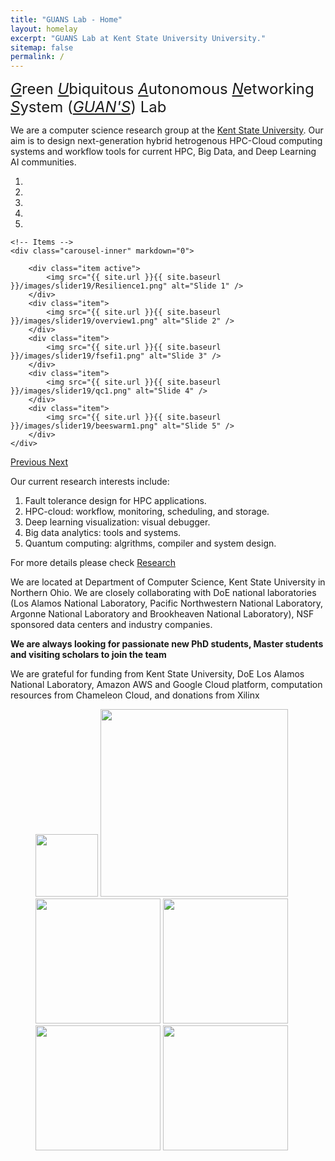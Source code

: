 ```yaml
---
title: "GUANS Lab - Home"
layout: homelay
excerpt: "GUANS Lab at Kent State University University."
sitemap: false
permalink: /
---
```

<div class="row">
  <div class="col-md-12">
   <object id="home-logo" class="pull-left" data="/images/guanlablogo-small.png" type="image/png">
   </object>
   <div id="home-title">
   <font size="5">  <u><em>G</em></u>reen <u><em>U</em></u>biquitous <u><em>A</em></u>utonomous <u><em>N</em></u>etworking <u><em>S</em></u>ystem (<u><em>GUAN'S</em></u>) Lab </font>
   </div>
  </div>
</div>


We are a computer science research group at the <a href="http://www.kent.edu">Kent State University</a>. Our aim is to design next-generation hybrid hetrogenous HPC-Cloud computing systems and workflow tools for current HPC, Big Data, and Deep Learning AI communities.


<div markdown="0" id="carousel" class="carousel slide" data-ride="carousel" data-interval="5000" data-pause="hover" >
    <!-- Menu -->
   <ol class="carousel-indicators">
        <li data-target="#carousel" data-slide-to="0" class="active"></li>
        <li data-target="#carousel" data-slide-to="1"></li>
        <li data-target="#carousel" data-slide-to="2"></li>
        <li data-target="#carousel" data-slide-to="3"></li>
        <li data-target="#carousel" data-slide-to="4"></li>
    </ol>

    <!-- Items -->
    <div class="carousel-inner" markdown="0">

        <div class="item active">
            <img src="{{ site.url }}{{ site.baseurl }}/images/slider19/Resilience1.png" alt="Slide 1" />
        </div>
        <div class="item">
            <img src="{{ site.url }}{{ site.baseurl }}/images/slider19/overview1.png" alt="Slide 2" />
        </div>
        <div class="item">
            <img src="{{ site.url }}{{ site.baseurl }}/images/slider19/fsefi1.png" alt="Slide 3" />
        </div>
        <div class="item">
            <img src="{{ site.url }}{{ site.baseurl }}/images/slider19/qc1.png" alt="Slide 4" />
        </div>
        <div class="item">
            <img src="{{ site.url }}{{ site.baseurl }}/images/slider19/beeswarm1.png" alt="Slide 5" />
        </div>
    </div>
  <a class="left carousel-control" href="#carousel" role="button" data-slide="prev">
    <span class="glyphicon glyphicon-chevron-left" aria-hidden="true"></span>
    <span class="sr-only">Previous</span>
  </a>
  <a class="right carousel-control" href="#carousel" role="button" data-slide="next">
    <span class="glyphicon glyphicon-chevron-right" aria-hidden="true"></span>
    <span class="sr-only">Next</span>
  </a>
</div>



Our current research interests include: 
1. Fault tolerance design for HPC applications.
2. HPC-cloud: workflow, monitoring, scheduling, and storage.
3. Deep learning visualization: visual debugger. 
4. Big data analytics: tools and systems.
5. Quantum computing: algrithms, compiler and system design.

For more details please check [Research](research)


We are located at Department of Computer Science, Kent State University in Northern Ohio. We are closely collaborating with DoE national laboratories (Los Alamos National Laboratory, Pacific Northwestern National Laboratory, Argonne National Laboratory and Brookheaven National Laboratory), NSF sponsored data centers and industry companies. 

 **We are always looking for passionate new PhD students, Master students and visiting scholars to join the team**


We are grateful for funding from Kent State University, DoE Los Alamos National Laboratory, Amazon AWS and Google Cloud platform, computation resources from Chameleon Cloud, and donations from Xilinx 

<figure class="fourth">
  <img src="{{ site.url }}{{ site.baseurl }}/images/logopic/logo_kent.png" style="width: 100px">
  <img src="{{ site.url }}{{ site.baseurl }}/images/logopic/logo_lanl.png" style="width: 300px">
  <img src="{{ site.url }}{{ site.baseurl }}/images/logopic/logo_chameleon.jpg" style="width: 200px">
  <img src="{{ site.url }}{{ site.baseurl }}/images/logopic/logo_aws.png" style="width: 200px">
  <img src="{{ site.url }}{{ site.baseurl }}/images/logopic/logo_gcf.jpeg" style="width: 200px">
  <img src="{{ site.url }}{{ site.baseurl }}/images/logopic/logo_xilinx.png" style="width: 200px">
</figure>

